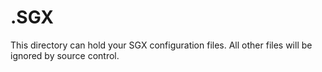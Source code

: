 # .SGX

This directory can hold your SGX configuration files. All other files will be ignored by source control.
